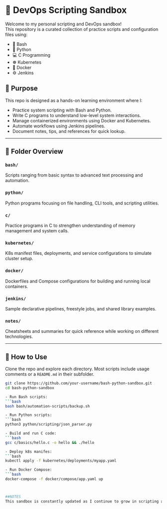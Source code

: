 # 🧪 DevOps Scripting Sandbox

Welcome to my personal scripting and DevOps sandbox!  
This repository is a curated collection of practice scripts and configuration files using:

- 🐚 Bash
- 🐍 Python
- 💻 C Programming
- ☸️ Kubernetes
- 🐳 Docker
- ⚙️ Jenkins

## 🧭 Purpose

This repo is designed as a hands-on learning environment where I:
- Practice system scripting with Bash and Python.
- Write C programs to understand low-level system interactions.
- Manage containerized environments using Docker and Kubernetes.
- Automate workflows using Jenkins pipelines.
- Document notes, tips, and references for quick lookup.

---

## 📂 Folder Overview

### `bash/`
Scripts ranging from basic syntax to advanced text processing and automation.

### `python/`
Python programs focusing on file handling, CLI tools, and scripting utilities.

### `c/`
Practice programs in C to strengthen understanding of memory management and system calls.

### `kubernetes/`
K8s manifest files, deployments, and service configurations to simulate cluster setup.

### `docker/`
Dockerfiles and Compose configurations for building and running local containers.

### `jenkins/`
Sample declarative pipelines, freestyle jobs, and shared library examples.

### `notes/`
Cheatsheets and summaries for quick reference while working on different technologies.

---

## 🚀 How to Use

Clone the repo and explore each directory. Most scripts include usage comments or a `README.md` in their subfolder.

```bash
git clone https://github.com/your-username/bash-python-sandbox.git
cd bash-python-sandbox

- Run Bash scripts:
```bash
bash bash/automation-scripts/backup.sh

- Run Python scripts:
```bash
python3 python/scripting/json_parser.py

- Build and run C code:
```bash
gcc c/basics/hello.c -o hello && ./hello

- Deploy k8s manifes:
```bash
kubectl apply -f kubernetes/deployments/myapp.yaml

- Run Docker Compose:
```bash
docker-compose -f docker/compose/app.yaml up



##NOTES
This sandbox is constantly updated as I continue to grow in scripting and DevOps. Feel free to fork or contribute ideas!
